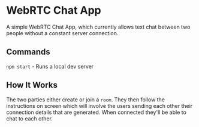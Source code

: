# WebRTC Chat App

A simple WebRTC Chat App, which currently allows text chat between two people without a constant server connection.

## Commands

`npm start` - Runs a local dev server

## How It Works

The two parties either create or join a `room`. They then follow the instructions on screen which will involve the users sending each other their connection details that are generated. When connected they'll be able to chat to each other.